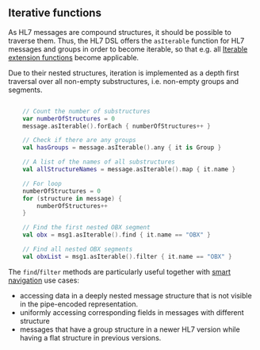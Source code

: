 ## Iterative functions

As HL7 messages are compound structures, it should be possible to traverse them. Thus, the HL7 DSL offers the `asIterable` function
for HL7 messages and groups in order to become iterable, so that e.g. all [Iterable extension functions] become applicable.
 
Due to their nested structures, iteration is implemented as a depth first traversal over all non-empty substructures, i.e. non-empty groups and segments.


```kotlin

    // Count the number of substructures
    var numberOfStructures = 0
    message.asIterable().forEach { numberOfStructures++ }

    // Check if there are any groups
    val hasGroups = message.asIterable().any { it is Group }

    // A list of the names of all substructures
    val allStructureNames = message.asIterable().map { it.name }

    // For loop
    numberOfStructures = 0
    for (structure in message) {
        numberOfStructures++
    }

    // Find the first nested OBX segment
    val obx = msg1.asIterable().find { it.name == "OBX" }

    // Find all nested OBX segments
    val obxList = msg1.asIterable().filter { it.name == "OBX" }

```

The `find`/`filter` methods are particularly useful together with [smart navigation][hl7v2dslSmart] use cases:

* accessing data in a deeply nested message structure that is not visible in the pipe-encoded representation.
* uniformly accessing corresponding fields in messages with different structure
* messages that have a group structure in a newer HL7 version while having a flat structure in previous versions.


[hl7v2dslSmart]: hl7v2dslSmartNavigation.html#
[Iterable extension functions]: https://kotlinlang.org/api/latest/jvm/stdlib/kotlin.collections/-iterable/index.html